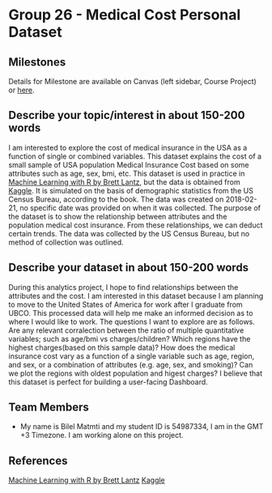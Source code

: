 # Group 26 - Medical Cost Personal Dataset

## Milestones

Details for Milestone are available on Canvas (left sidebar, Course Project) or [here](https://firas.moosvi.com/courses/data301/project/milestone01.html).

## Describe your topic/interest in about 150-200 words

I am interested to explore the cost of medical insurance in the USA as a function of single or combined variables. This dataset explains the cost of a small sample of USA population Medical Insurance Cost based on some attributes such as age, sex, bmi, etc. This dataset is used in practice in [Machine Learning with R by Brett Lantz](https://www.amazon.com/Machine-Learning-R-Brett-Lantz/dp/1782162143), but the data is obtained from [Kaggle](https://www.kaggle.com/mirichoi0218/insurance/home). It is simulated on the basis of demographic statistics from the US Census Bureau, according to the book.  The data was created on 2018-02-21, no specific date was provided on when it was collected. The purpose of the dataset is to show the relationship between attributes and the population medical cost insurance. From these relationships, we can deduct certain trends. The data was collected by the US Census Bureau, but no method of collection was outlined. 

## Describe your dataset in about 150-200 words

During this analytics project, I hope to find relationships between the attributes and the cost. I am interested in this dataset because I am planning to move to the United States of America for work after I graduate from UBCO. This processed data will help me make an informed decision as to where I would like to work. The questions I want to explore are as follows. Are any relevant corralection between the ratio of multiple quantitative variables; such as age/bmi vs charges/children? Which regions have the highest charges(based on this sample data)? How does the medical insurance cost vary as a function of a single variable such as age, region,  and sex, or a combination of attributes (e.g. age, sex, and smoking)? Can we plot the regions with oldest population and higest charges? I believe that this dataset is perfect for building a user-facing Dashboard. 

## Team Members

- My name is Bilel Matmti and my student ID is 54987334, I am in the GMT +3 Timezone. 
I am working alone on this project. 

## References

[Machine Learning with R by Brett Lantz](https://www.amazon.com/Machine-Learning-R-Brett-Lantz/dp/1782162143)
[Kaggle](https://www.kaggle.com/mirichoi0218/insurance/home)

